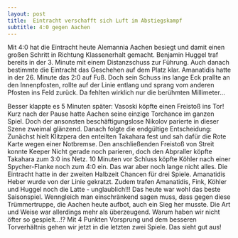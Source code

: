 ```yaml
---
layout: post
title:  Eintracht verschafft sich Luft im Abstiegskampf
subtitle: 4:0 gegen Aachen
---
```


Mit 4:0 hat die Eintracht heute Alemannia Aachen besiegt und damit einen großen Schritt in Richtung Klassenerhalt gemacht. Benjamin Huggel traf bereits in der 3. Minute mit einem Distanzschuss zur Führung. Auch danach bestimmte die Eintracht das Geschehen auf dem Platz klar. Amanatidis hatte in der 26. Minute das 2:0 auf Fuß. Doch sein Schuss ins lange Eck prallte an den Innenpfosten, rollte auf der Linie entlang und sprang vom anderen Pfosten ins Feld zurück. Da fehlten wirklich nur die berühmten Millimeter...

Besser klappte es 5 Minuten später: Vasoski köpfte einen Freistoß ins Tor! Kurz nach der Pause hatte Aachen seine einzige Torchance im ganzen Spiel. Doch der ansonsten beschäftigungslose Nikolov parierte in dieser Szene zweimal glänzend. Danach folgte die endgültige Entscheidung: Zunächst hielt Klitzpera den enteilten Takahara fest und sah dafür die Rote Karte wegen einer Notbremse. Den anschließenden Freistoß von Streit konnte Keeper Nicht gerade noch parieren, doch den Abpraller köpfte Takahara zum 3:0 ins Netz. 10 Minuten vor Schluss köpfte Köhler nach einer Spycher-Flanke noch zum 4:0 ein. Das war aber noch lange nicht alles. Die Eintracht hatte in der zweiten Halbzeit Chancen für drei Spiele. Amanatidis Heber wurde von der Linie gekratzt. Zudem trafen Amanatidis, Fink, Köhler und Huggel noch die Latte - unglaublich!!! Das heute war wohl das beste Saisonspiel. Wenngleich man einschränkend sagen muss, dass gegen diese Trümmertruppe, die Aachen heute aufbot, auch ein Sieg her musste. Die Art und Weise war allerdings mehr als überzeugend. Warum haben wir nicht öfter so gespielt...!? Mit 4 Punkten Vorsprung und dem besseren Torverhältnis gehen wir jetzt in die letzten zwei Spiele. Das sieht gut aus!
